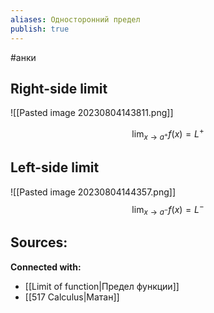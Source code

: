 ```yaml
---
aliases: Односторонний предел
publish: true
---
```

#анки

## Right-side limit
![[Pasted image 20230804143811.png]]

$$
\lim_{x \to a^+} f(x) = L^+
$$


## Left-side limit
![[Pasted image 20230804144357.png]]
$$
\lim_{x \to a^-} f(x) = L^-
$$








**Sources:**
- 


**Connected with:**
- [[Limit of function|Предел функции]]
- [[517 Сalculus|Матан]]

